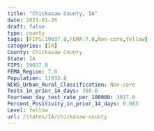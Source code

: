 ```yaml
---
title: "Chickasaw County, IA"
date: 2021-01-26
draft: false
type: county
tags: [FIPS:19037.0,FEMA:7.0,Non-core,Yellow]
categories: [IA]
County: Chickasaw County
State: IA
FIPS: 19037.0
FEMA_Region: 7.0
Population: 11933.0
NCHS_Urban_Rural_Classification: Non-core
Tests_in_prior_14_days: 360.0
Fourteen_day_test_rate_per_100000: 3017.0
Percent_Positivity_in_prior_14_days: 0.083
Level: Yellow
url: /states/IA/chickasaw-county
---
```



